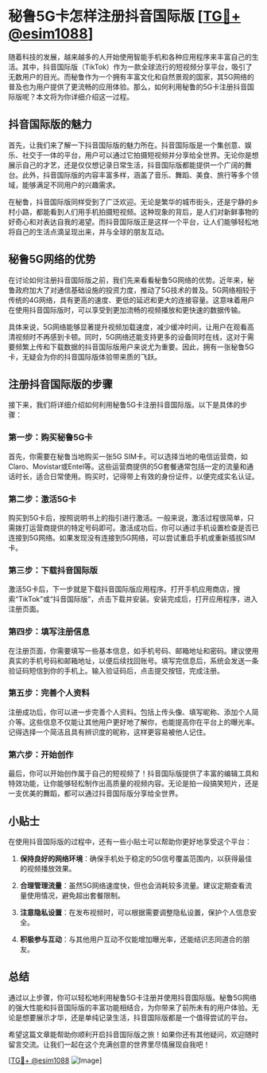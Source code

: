 # 秘鲁5G卡怎样注册抖音国际版 [[TG💪+ @esim1088](https://t.me/s/esim1088)]

随着科技的发展，越来越多的人开始使用智能手机和各种应用程序来丰富自己的生活。其中，抖音国际版（TikTok）作为一款全球流行的短视频分享平台，吸引了无数用户的目光。而秘鲁作为一个拥有丰富文化和自然景观的国家，其5G网络的普及也为用户提供了更流畅的应用体验。那么，如何利用秘鲁的5G卡注册抖音国际版呢？本文将为你详细介绍这一过程。

## 抖音国际版的魅力

首先，让我们来了解一下抖音国际版的魅力所在。抖音国际版是一个集创意、娱乐、社交于一体的平台，用户可以通过它拍摄短视频并分享给全世界。无论你是想展示自己的才艺，还是仅仅想记录日常生活，抖音国际版都能提供一个广阔的舞台。此外，抖音国际版的内容丰富多样，涵盖了音乐、舞蹈、美食、旅行等多个领域，能够满足不同用户的兴趣需求。

在秘鲁，抖音国际版同样受到了广泛欢迎。无论是繁华的城市街头，还是宁静的乡村小路，都能看到人们用手机拍摄短视频。这种现象的背后，是人们对新鲜事物的好奇心和对表达自我的渴望。而抖音国际版正是这样一个平台，让人们能够轻松地将自己的生活点滴呈现出来，并与全球的朋友互动。

## 秘鲁5G网络的优势

在讨论如何注册抖音国际版之前，我们先来看看秘鲁5G网络的优势。近年来，秘鲁政府加大了对通信基础设施的投资力度，推动了5G技术的普及。5G网络相较于传统的4G网络，具有更高的速度、更低的延迟和更大的连接容量。这意味着用户在使用抖音国际版时，可以享受到更加流畅的视频播放和更快速的数据传输。

具体来说，5G网络能够显著提升视频加载速度，减少缓冲时间，让用户在观看高清视频时不再感到卡顿。同时，5G网络还能支持更多的设备同时在线，这对于需要频繁上传和下载数据的抖音国际版用户来说尤为重要。因此，拥有一张秘鲁5G卡，无疑会为你的抖音国际版体验带来质的飞跃。

## 注册抖音国际版的步骤

接下来，我们将详细介绍如何利用秘鲁5G卡注册抖音国际版。以下是具体的步骤：

### 第一步：购买秘鲁5G卡

首先，你需要在秘鲁当地购买一张5G SIM卡。可以选择当地的电信运营商，如Claro、Movistar或Entel等。这些运营商提供的5G套餐通常包括一定的流量和通话时长，适合日常使用。购买时，记得带上有效的身份证件，以便完成实名认证。

### 第二步：激活5G卡

购买到5G卡后，按照说明书上的指引进行激活。一般来说，激活过程很简单，只需拨打运营商提供的特定号码即可。激活成功后，你可以通过手机设置检查是否已连接到5G网络。如果发现没有连接到5G网络，可以尝试重启手机或重新插拔SIM卡。

### 第三步：下载抖音国际版

激活5G卡后，下一步就是下载抖音国际版应用程序。打开手机应用商店，搜索“TikTok”或“抖音国际版”，点击下载并安装。安装完成后，打开应用程序，进入注册页面。

### 第四步：填写注册信息

在注册页面，你需要填写一些基本信息，如手机号码、邮箱地址和密码。建议使用真实的手机号码和邮箱地址，以便后续找回账号。填写完信息后，系统会发送一条验证码短信到你的手机上。输入验证码后，点击提交按钮，完成注册。

### 第五步：完善个人资料

注册成功后，你可以进一步完善个人资料。包括上传头像、填写昵称、添加个人简介等。这些信息不仅能让其他用户更好地了解你，也能提高你在平台上的曝光率。记得选择一个简洁且具有辨识度的昵称，这样更容易被他人记住。

### 第六步：开始创作

最后，你可以开始创作属于自己的短视频了！抖音国际版提供了丰富的编辑工具和特效功能，让你能够轻松制作出高质量的视频内容。无论是拍一段搞笑短片，还是一支优美的舞蹈，都可以通过抖音国际版分享给全世界。

## 小贴士

在使用抖音国际版的过程中，还有一些小贴士可以帮助你更好地享受这个平台：

1. **保持良好的网络环境**：确保手机处于稳定的5G信号覆盖范围内，以获得最佳的视频播放效果。
   
2. **合理管理流量**：虽然5G网络速度快，但也会消耗较多流量。建议定期查看流量使用情况，避免超出套餐限制。

3. **注意隐私设置**：在发布视频时，可以根据需要调整隐私设置，保护个人信息安全。

4. **积极参与互动**：与其他用户互动不仅能增加曝光率，还能结识志同道合的朋友。

## 总结

通过以上步骤，你可以轻松地利用秘鲁5G卡注册并使用抖音国际版。秘鲁5G网络的强大性能和抖音国际版的丰富功能相结合，为你带来了前所未有的用户体验。无论是想要展示才华，还是单纯记录生活，抖音国际版都是一个值得尝试的平台。

希望这篇文章能帮助你顺利开启抖音国际版之旅！如果你还有其他疑问，欢迎随时留言交流。让我们一起在这个充满创意的世界里尽情展现自我吧！

[[TG💪+ @esim1088](https://t.me/s/esim1088) ![Image](https://i.postimg.cc/4NQfJmqS/Snipaste-2025-05-13-00-14-12.png)]